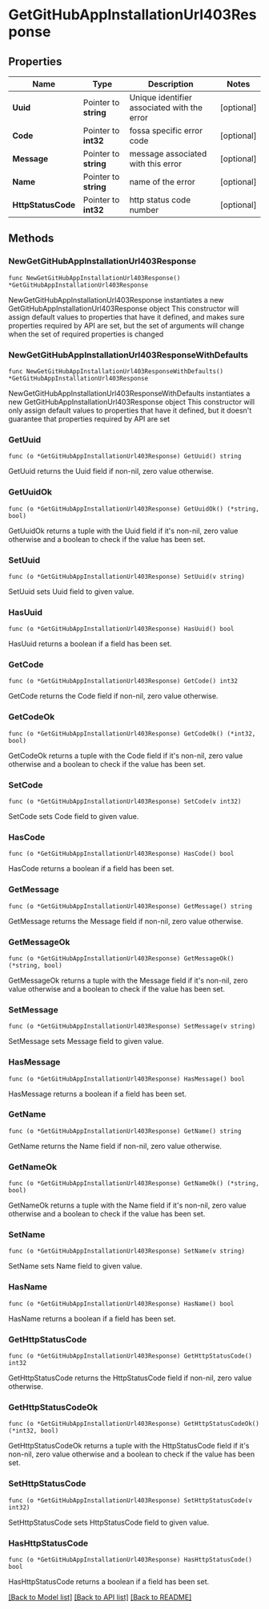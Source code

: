# GetGitHubAppInstallationUrl403Response

## Properties

Name | Type | Description | Notes
------------ | ------------- | ------------- | -------------
**Uuid** | Pointer to **string** | Unique identifier associated with the error | [optional] 
**Code** | Pointer to **int32** | fossa specific error code | [optional] 
**Message** | Pointer to **string** | message associated with this error | [optional] 
**Name** | Pointer to **string** | name of the error | [optional] 
**HttpStatusCode** | Pointer to **int32** | http status code number | [optional] 

## Methods

### NewGetGitHubAppInstallationUrl403Response

`func NewGetGitHubAppInstallationUrl403Response() *GetGitHubAppInstallationUrl403Response`

NewGetGitHubAppInstallationUrl403Response instantiates a new GetGitHubAppInstallationUrl403Response object
This constructor will assign default values to properties that have it defined,
and makes sure properties required by API are set, but the set of arguments
will change when the set of required properties is changed

### NewGetGitHubAppInstallationUrl403ResponseWithDefaults

`func NewGetGitHubAppInstallationUrl403ResponseWithDefaults() *GetGitHubAppInstallationUrl403Response`

NewGetGitHubAppInstallationUrl403ResponseWithDefaults instantiates a new GetGitHubAppInstallationUrl403Response object
This constructor will only assign default values to properties that have it defined,
but it doesn't guarantee that properties required by API are set

### GetUuid

`func (o *GetGitHubAppInstallationUrl403Response) GetUuid() string`

GetUuid returns the Uuid field if non-nil, zero value otherwise.

### GetUuidOk

`func (o *GetGitHubAppInstallationUrl403Response) GetUuidOk() (*string, bool)`

GetUuidOk returns a tuple with the Uuid field if it's non-nil, zero value otherwise
and a boolean to check if the value has been set.

### SetUuid

`func (o *GetGitHubAppInstallationUrl403Response) SetUuid(v string)`

SetUuid sets Uuid field to given value.

### HasUuid

`func (o *GetGitHubAppInstallationUrl403Response) HasUuid() bool`

HasUuid returns a boolean if a field has been set.

### GetCode

`func (o *GetGitHubAppInstallationUrl403Response) GetCode() int32`

GetCode returns the Code field if non-nil, zero value otherwise.

### GetCodeOk

`func (o *GetGitHubAppInstallationUrl403Response) GetCodeOk() (*int32, bool)`

GetCodeOk returns a tuple with the Code field if it's non-nil, zero value otherwise
and a boolean to check if the value has been set.

### SetCode

`func (o *GetGitHubAppInstallationUrl403Response) SetCode(v int32)`

SetCode sets Code field to given value.

### HasCode

`func (o *GetGitHubAppInstallationUrl403Response) HasCode() bool`

HasCode returns a boolean if a field has been set.

### GetMessage

`func (o *GetGitHubAppInstallationUrl403Response) GetMessage() string`

GetMessage returns the Message field if non-nil, zero value otherwise.

### GetMessageOk

`func (o *GetGitHubAppInstallationUrl403Response) GetMessageOk() (*string, bool)`

GetMessageOk returns a tuple with the Message field if it's non-nil, zero value otherwise
and a boolean to check if the value has been set.

### SetMessage

`func (o *GetGitHubAppInstallationUrl403Response) SetMessage(v string)`

SetMessage sets Message field to given value.

### HasMessage

`func (o *GetGitHubAppInstallationUrl403Response) HasMessage() bool`

HasMessage returns a boolean if a field has been set.

### GetName

`func (o *GetGitHubAppInstallationUrl403Response) GetName() string`

GetName returns the Name field if non-nil, zero value otherwise.

### GetNameOk

`func (o *GetGitHubAppInstallationUrl403Response) GetNameOk() (*string, bool)`

GetNameOk returns a tuple with the Name field if it's non-nil, zero value otherwise
and a boolean to check if the value has been set.

### SetName

`func (o *GetGitHubAppInstallationUrl403Response) SetName(v string)`

SetName sets Name field to given value.

### HasName

`func (o *GetGitHubAppInstallationUrl403Response) HasName() bool`

HasName returns a boolean if a field has been set.

### GetHttpStatusCode

`func (o *GetGitHubAppInstallationUrl403Response) GetHttpStatusCode() int32`

GetHttpStatusCode returns the HttpStatusCode field if non-nil, zero value otherwise.

### GetHttpStatusCodeOk

`func (o *GetGitHubAppInstallationUrl403Response) GetHttpStatusCodeOk() (*int32, bool)`

GetHttpStatusCodeOk returns a tuple with the HttpStatusCode field if it's non-nil, zero value otherwise
and a boolean to check if the value has been set.

### SetHttpStatusCode

`func (o *GetGitHubAppInstallationUrl403Response) SetHttpStatusCode(v int32)`

SetHttpStatusCode sets HttpStatusCode field to given value.

### HasHttpStatusCode

`func (o *GetGitHubAppInstallationUrl403Response) HasHttpStatusCode() bool`

HasHttpStatusCode returns a boolean if a field has been set.


[[Back to Model list]](../README.md#documentation-for-models) [[Back to API list]](../README.md#documentation-for-api-endpoints) [[Back to README]](../README.md)


